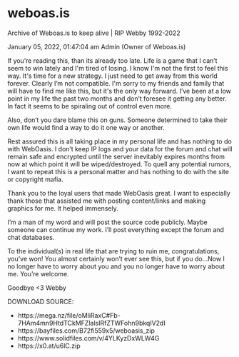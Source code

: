 # weboas.is
Archive of Weboas.is to keep alive | RIP Webby 1992-2022 

January 05, 2022, 01:47:04 am
Admin (Owner of Weboas.is)

If you’re reading this, than its already too late. Life is a game that I can’t seem to win lately and I'm tired of losing. I know I'm not the first to feel this way. It's time for a new strategy. I just need to get away from this world forever. Clearly I’m not compatible. I'm sorry to my friends and family that will have to find me like this, but it's the only way forward. I’ve been at a low point in my life the past two months and don’t foresee it getting any better. In fact it seems to be spiraling out of control even more.

Also, don’t you dare blame this on guns. Someone determined to take their own life would find a way to do it one way or another.

Rest assured this is all taking place in my personal life and has nothing to do with WebOasis. I don’t keep IP logs and your data for the forum and chat will remain safe and encrypted until the server inevitably expires months from now at which point it will be wiped/destroyed. To quell any potential rumors, I want to repeat this is a personal matter and has nothing to do with the site or copyright mafia.

Thank you to the loyal users that made WebOasis great. I want to especially thank those that assisted me with posting content/links and making graphics for me. It helped immensely.

I’m a man of my word and will post the source code publicly. Maybe someone can continue my work. I’ll post everything except the forum and chat databases.

To the individual(s) in real life that are trying to ruin me, congratulations, you’ve won! You almost certainly won’t ever see this, but if you do…Now I no longer have to worry about you and you no longer have to worry about me. You’re welcome.

Goodbye <3 Webby

DOWNLOAD SOURCE:
<ul>
  <li>https://mega.nz/file/oMliRaxC#Fb-7HAm4mn9HtdTCkMFZlalsIRfZTWFohn9bkqIV2dI</li>
  <li>https://bayfiles.com/B72fi559x5/weboasis_zip</li>
  <li>https://www.solidfiles.com/v/4YLKyzDxWLW4G</li>
  <li>https://x0.at/u6lC.zip</li>
</ul>
